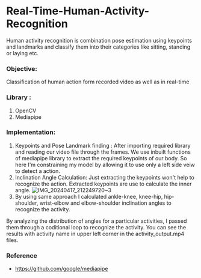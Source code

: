 # Real-Time-Human-Activity-Recognition
Human activity recognition is combination pose estimation using keypoints and landmarks and classify them into their categories like sitting, standing or laying etc. 
### Objective: 
Classification of human action form recorded video as well as in real-time

### Library :
  1.  OpenCV
  2.  Mediapipe
### Implementation:
  1. Keypoints and Pose Landmark finding : After importing required library and reading our video file through the frames. We use inbuilt functions of mediapipe library to extract the required keypoints of our body. So here I'm constraining my model by allowing it to use only a left side veiw to detect a action.
  2. Inclination Angle Calculation: Just extracting the keypoints won't help to recognize the action. Extracted keypoints are use to calculate the inner angle.
![IMG_20240417_212249720~3](https://github.com/shekharma/Real-Time-Human-Activity-Recognition/assets/122733304/8bb5802b-5b23-43ce-ae97-c908ff821a4b)
 3. By using same approach I calculated ankle-knee, knee-hip, hip-shoulder, wrist-elbow and elbow-shoulder inclination angles to recognize the activity.

By analyzing the distribution of angles for a particular activities, I passed them through a coditional loop to recognize the activity.
You can see the results with activity name in upper left corner in the activity_output.mp4 files. 


### Reference
  -  https://github.com/google/mediapipe
